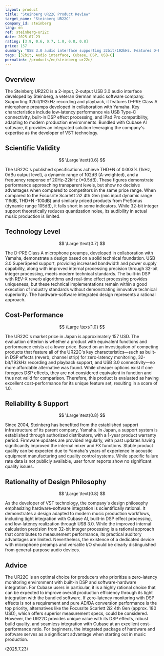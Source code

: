 ```yaml
---
layout: product
title: "Steinberg UR22C Product Review"
target_name: "Steinberg UR22C"
company_id: steinberg
lang: en
ref: steinberg-ur22c
date: 2025-07-23
rating: [3.9, 0.6, 0.7, 1.0, 0.8, 0.8]
price: 157
summary: "USB 3.0 audio interface supporting 32bit/192kHz. Features D-PRE Class A mic preamps and low-latency DSP effects, achieving high cost-performance with its unique feature set."
tags: [32bit, Audio interface, Cubase, DSP, USB-C]
permalink: /products/en/steinberg-ur22c/
---
```

## Overview

The Steinberg UR22C is a 2-input, 2-output USB 3.0 audio interface developed by Steinberg, a veteran German music software company. Supporting 32bit/192kHz recording and playback, it features D-PRE Class A microphone preamps developed in collaboration with Yamaha. Key characteristics include low-latency performance via USB Type-C connectivity, built-in DSP effect processing, and iPad Pro compatibility, adapting to modern production environments. Bundled with Cubase AI software, it provides an integrated solution leveraging the company's expertise as the developer of VST technology.

## Scientific Validity

$$ \Large \text{0.6} $$

The UR22C's published specifications achieve THD+N of 0.003% (1kHz, 0dBu output level), a dynamic range of 102dB (A-weighted), and a frequency response of 20Hz-22kHz (±0.5dB). These figures demonstrate performance approaching transparent levels, but show no decisive advantages when compared to competitors in the same price range. When compared to the Focusrite Scarlett 2i2 4th Gen (mic input dynamic range 116dB, THD+N -100dB) and similarly priced products from PreSonus (dynamic range 105dB), it falls short in some indicators. While 32-bit integer support theoretically reduces quantization noise, its audibility in actual music production is limited.

## Technology Level

$$ \Large \text{0.7} $$

The D-PRE Class A microphone preamps, developed in collaboration with Yamaha, demonstrate a design based on a solid technical foundation. USB 3.0 SuperSpeed support, providing increased bandwidth and power supply capability, along with improved internal processing precision through 32-bit integer processing, meets modern technical standards. The built-in DSP with REV-X reverb algorithms and real-time effect processing provides uniqueness, but these technical implementations remain within a good execution of industry standards without demonstrating innovative technical superiority. The hardware-software integrated design represents a rational approach.

## Cost-Performance

$$ \Large \text{1.0} $$

The UR22C's market price in Japan is approximately 157 USD. The evaluation criterion is whether a product with equivalent functions and performance exists at a lower price. Based on an investigation of competing products that feature all of the UR22C's key characteristics—such as built-in DSP effects (reverb, channel strip) for zero-latency monitoring, 32-bit/192kHz recording and playback support, and USB 3.0 connectivity—no more affordable alternative was found. While cheaper options exist if one foregoes DSP effects, they are not considered equivalent in function and thus not valid for comparison. Therefore, this product is evaluated as having excellent cost-performance for its unique feature set, resulting in a score of 1.0.

## Reliability & Support

$$ \Large \text{0.8} $$

Since 2004, Steinberg has benefited from the established support infrastructure of its parent company, Yamaha. In Japan, a support system is established through authorized distributors, with a 1-year product warranty period. Firmware updates are provided regularly, with past updates having significantly improved the internal mixer and FX functions. Stable product quality can be expected due to Yamaha's years of experience in acoustic equipment manufacturing and quality control systems. While specific failure rate data is not publicly available, user forum reports show no significant quality issues.

## Rationality of Design Philosophy

$$ \Large \text{0.8} $$

As the developer of VST technology, the company's design philosophy emphasizing hardware-software integration is scientifically rational. It demonstrates a design adapted to modern music production workflows, including tight integration with Cubase AI, built-in DSP effect processing, and low-latency realization through USB 3.0. While the improved internal calculation precision from 32-bit integer processing is a rational approach that contributes to measurement performance, its practical auditory advantages are limited. Nevertheless, the existence of a dedicated device with microphone preamps and versatile I/O should be clearly distinguished from general-purpose audio devices.

## Advice

The UR22C is an optimal choice for producers who prioritize a zero-latency monitoring environment with built-in DSP and software-hardware integration. For Cubase users in particular, it is a highly rational choice that can be expected to improve overall production efficiency through its tight integration with the bundled software. If zero-latency monitoring with DSP effects is not a requirement and pure AD/DA conversion performance is the top priority, alternatives like the Focusrite Scarlett 2i2 4th Gen (approx. 180 USD), which offers superior measurement specs, could be considered. However, the UR22C provides unique value with its DSP effects, robust build quality, and seamless integration with Cubase at an excellent cost-performance ratio. For beginners, the integrated package of hardware and software serves as a significant advantage when starting out in music production.

(2025.7.23)
